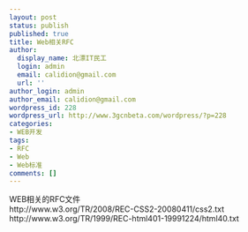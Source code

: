 ```yaml
---
layout: post
status: publish
published: true
title: Web相关RFC
author:
  display_name: 北漂IT民工
  login: admin
  email: calidion@gmail.com
  url: ''
author_login: admin
author_email: calidion@gmail.com
wordpress_id: 228
wordpress_url: http://www.3gcnbeta.com/wordpress/?p=228
categories:
- WEB开发
tags:
- RFC
- Web
- Web标准
comments: []
---
```

<p>WEB相关的RFC文件<br />
http://www.w3.org/TR/2008/REC-CSS2-20080411/css2.txt<br />
http://www.w3.org/TR/1999/REC-html401-19991224/html40.txt</p>
